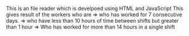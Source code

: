 This is an file reader which is develpoed using HTML and JavaScript 
This gives result of the workers who are 
=> who has worked for 7 consecutive days.
=> who have less than 10 hours of time between shifts but greater than 1 hour
=> Who has worked for more than 14 hours in a single shift

